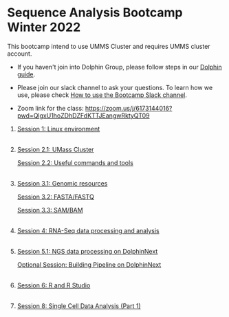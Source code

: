 # Sequence Analysis Bootcamp Winter 2022

This bootcamp intend to use UMMS Cluster and requires UMMS cluster account.

- If you haven't join into Dolphin Group, please follow steps in our [Dolphin guide](preliminary_steps.md).

- Please join our slack channel to ask your questions.
  To learn how we use, please check [How to use the Bootcamp Slack channel](slack.md).

- Zoom link for the class: <https://zoom.us/j/6173144016?pwd=QlgxU1hoZDhDZFdKTTJEangwRktyQT09>

1. [Session 1: Linux environment](session1/session1.md)</br></br>

2. [Session 2.1: UMass Cluster](session2/session2.md)</br>

   [Session 2.2: Useful commands and tools](session2/usefull.md)</br></br>

3. [Session 3.1: Genomic resources](session3/genomic_resources.md)</br>

   [Session 3.2: FASTA/FASTQ](session3/fasta_fastq.md)</br>

   [Session 3.3: SAM/BAM](session3/sam_bam.md)</br></br>

4. [Session 4: RNA-Seq data processing and analysis](session4/session4.md)</br></br>

5. [Session 5.1: NGS data processing on DolphinNext](session5/session5_1.md)<br>

   [Optional Session: Building Pipeline on DolphinNext](session5/session5_2.md)</br></br>

6. [Session 6: R and R Studio](session6/session6.md)</br></br>

7. [Session 8: Single Cell Data Analysis (Part 1)](session8/session8_intro.md)</br></br>

